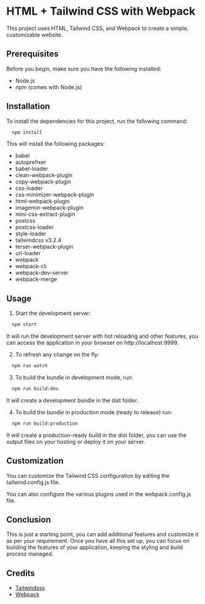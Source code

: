 
# HTML + Tailwind CSS with Webpack

This project uses HTML, Tailwind CSS, and Webpack to create a simple, customizable website.




## Prerequisites
Before you begin, make sure you have the following installed:

- Node.js
- npm (comes with Node.js)



## Installation

To install the dependencies for this project, run the following command:

```bash
  npm install
```

This will install the following packages:

- babel
- autoprefixer
- babel-loader
- clean-webpack-plugin
- copy-webpack-plugin
- css-loader
- css-minimizer-webpack-plugin
- html-webpack-plugin
- imagemin-webpack-plugin
- mini-css-extract-plugin
- postcss
- postcss-loader
- style-loader
- tailwindcss v3.2.4
- terser-webpack-plugin
- url-loader
- webpack
- webpack-cli
- webpack-dev-server
- webpack-merge


## Usage

1. Start the development server:

```bash
  npm start
```
It will run the development server with hot reloading and other features, you can access the application in your browser on http://localhost:9999.

2. To refresh any change on the fly:

```bash
  npm run watch
```

3. To build the bundle in development mode, run: 

```bash
  npm run build:dev
```
It will create a development bundle in the dist folder.

4. To build the bundle in production mode (ready to release) run:

```bash
  npm run build:production
```
It will create a production-ready build in the dist folder, you can use the output files on your hosting or deploy it on your server.




## Customization

You can customize the Tailwind CSS configuration by editing the tailwind.config.js file.

You can also configure the various plugins used in the webpack.config.js file.
## Conclusion
This is just a starting point, you can add additional features and customize it as per your requirement. Once you have all this set up, you can focus on building the features of your application, keeping the styling and build process managed.
## Credits

 - [Tailwindsss](https://tailwindcss.com/)
 - [Webpack](https://webpack.js.org/)
 
